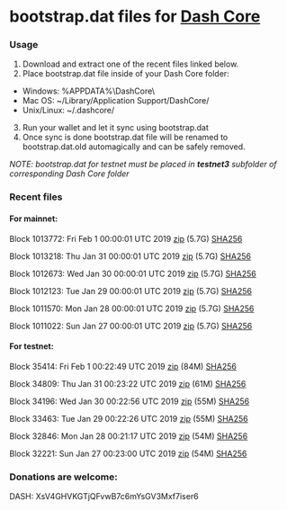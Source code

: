 # bootstrap.dat files for [Dash Core](https://www.dash.org)

### Usage

1. Download and extract one of the recent files linked below.
2. Place bootstrap.dat file inside of your Dash Core folder:
 - Windows: %APPDATA%\DashCore\
 - Mac OS: ~/Library/Application Support/DashCore/
 - Unix/Linux: ~/.dashcore/
3. Run your wallet and let it sync using bootstrap.dat
4. Once sync is done bootstrap.dat file will be renamed to bootstrap.dat.old automagically and can be safely removed.

_NOTE: bootstrap.dat for testnet must be placed in **testnet3** subfolder of corresponding Dash Core folder_

### Recent files

#### For mainnet:

Block 1013772: Fri Feb  1 00:00:01 UTC 2019 [zip](https://dash-bootstrap.ams3.digitaloceanspaces.com/mainnet/2019-02-01/bootstrap.dat.zip) (5.7G) [SHA256](https://dash-bootstrap.ams3.digitaloceanspaces.com/mainnet/2019-02-01/sha256.txt)

Block 1013218: Thu Jan 31 00:00:01 UTC 2019 [zip](https://dash-bootstrap.ams3.digitaloceanspaces.com/mainnet/2019-01-31/bootstrap.dat.zip) (5.7G) [SHA256](https://dash-bootstrap.ams3.digitaloceanspaces.com/mainnet/2019-01-31/sha256.txt)

Block 1012673: Wed Jan 30 00:00:01 UTC 2019 [zip](https://dash-bootstrap.ams3.digitaloceanspaces.com/mainnet/2019-01-30/bootstrap.dat.zip) (5.7G) [SHA256](https://dash-bootstrap.ams3.digitaloceanspaces.com/mainnet/2019-01-30/sha256.txt)

Block 1012123: Tue Jan 29 00:00:01 UTC 2019 [zip](https://dash-bootstrap.ams3.digitaloceanspaces.com/mainnet/2019-01-29/bootstrap.dat.zip) (5.7G) [SHA256](https://dash-bootstrap.ams3.digitaloceanspaces.com/mainnet/2019-01-29/sha256.txt)

Block 1011570: Mon Jan 28 00:00:01 UTC 2019 [zip](https://dash-bootstrap.ams3.digitaloceanspaces.com/mainnet/2019-01-28/bootstrap.dat.zip) (5.7G) [SHA256](https://dash-bootstrap.ams3.digitaloceanspaces.com/mainnet/2019-01-28/sha256.txt)

Block 1011022: Sun Jan 27 00:00:01 UTC 2019 [zip](https://dash-bootstrap.ams3.digitaloceanspaces.com/mainnet/2019-01-27/bootstrap.dat.zip) (5.7G) [SHA256](https://dash-bootstrap.ams3.digitaloceanspaces.com/mainnet/2019-01-27/sha256.txt)


#### For testnet:

Block 35414: Fri Feb  1 00:22:49 UTC 2019 [zip](https://dash-bootstrap.ams3.digitaloceanspaces.com/testnet/2019-02-01/bootstrap.dat.zip) (84M) [SHA256](https://dash-bootstrap.ams3.digitaloceanspaces.com/testnet/2019-02-01/sha256.txt)

Block 34809: Thu Jan 31 00:23:22 UTC 2019 [zip](https://dash-bootstrap.ams3.digitaloceanspaces.com/testnet/2019-01-31/bootstrap.dat.zip) (61M) [SHA256](https://dash-bootstrap.ams3.digitaloceanspaces.com/testnet/2019-01-31/sha256.txt)

Block 34196: Wed Jan 30 00:22:56 UTC 2019 [zip](https://dash-bootstrap.ams3.digitaloceanspaces.com/testnet/2019-01-30/bootstrap.dat.zip) (55M) [SHA256](https://dash-bootstrap.ams3.digitaloceanspaces.com/testnet/2019-01-30/sha256.txt)

Block 33463: Tue Jan 29 00:22:26 UTC 2019 [zip](https://dash-bootstrap.ams3.digitaloceanspaces.com/testnet/2019-01-29/bootstrap.dat.zip) (55M) [SHA256](https://dash-bootstrap.ams3.digitaloceanspaces.com/testnet/2019-01-29/sha256.txt)

Block 32846: Mon Jan 28 00:21:17 UTC 2019 [zip](https://dash-bootstrap.ams3.digitaloceanspaces.com/testnet/2019-01-28/bootstrap.dat.zip) (54M) [SHA256](https://dash-bootstrap.ams3.digitaloceanspaces.com/testnet/2019-01-28/sha256.txt)

Block 32221: Sun Jan 27 00:23:00 UTC 2019 [zip](https://dash-bootstrap.ams3.digitaloceanspaces.com/testnet/2019-01-27/bootstrap.dat.zip) (54M) [SHA256](https://dash-bootstrap.ams3.digitaloceanspaces.com/testnet/2019-01-27/sha256.txt)


### Donations are welcome:

DASH: XsV4GHVKGTjQFvwB7c6mYsGV3Mxf7iser6

